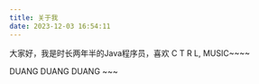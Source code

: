 ```yaml
---
title: 关于我
date: 2023-12-03 16:54:11
---
```


大家好，我是时长两年半的Java程序员，喜欢 C T R L, MUSIC~~~~ 

DUANG DUANG DUANG ~~~